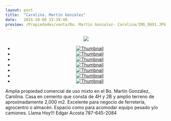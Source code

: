 ```yaml
---
layout: post
title:  "Carolina, Martin Gonzalez"
date:   2015-10-08 15:39:40
preview: /Propiedades/venta/Bo. Martin Gonzalez- Carolina/IMG_0691.JPG
---
```


<center>
	<div class="mainImg">
		<img src="/Edweb/Propiedades/venta/Bo. Martin Gonzalez- Carolina/IMG_0691.JPG" class="custom">
	</div>
	<ul class="thumbnails">
	  <li>
	    <a href="/Edweb/Propiedades/venta/Bo. Martin Gonzalez- Carolina/IMG_0691.JPG">
	      <img class="tumbnails" src="/Edweb/Propiedades/venta/Bo. Martin Gonzalez- Carolina/IMG_0691.JPG" alt="Thumbnail">
	    </a>
	  </li>
	  <li>
	    <a href="/Edweb/Propiedades/venta/Bo. Martin Gonzalez- Carolina/IMG_0692.JPG">
	      <img class="tumbnails" src="/Edweb/Propiedades/venta/Bo. Martin Gonzalez- Carolina/IMG_0692.JPG" alt="Thumbnail">
	    </a>
	  </li>
	  <li>
	    <a href="/Edweb/Propiedades/venta/Bo. Martin Gonzalez- Carolina/IMG_0693.JPG">
	      <img class="tumbnails" src="/Edweb/Propiedades/venta/Bo. Martin Gonzalez- Carolina/IMG_0693.JPG" alt="Thumbnail">
	    </a>
	  </li>
	  <li>
	    <a href="/Edweb/Propiedades/venta/Bo. Martin Gonzalez- Carolina/IMG_0694.JPG">
	      <img class="tumbnails" src="/Edweb/Propiedades/venta/Bo. Martin Gonzalez- Carolina/IMG_0694.JPG" alt="Thumbnail">
	    </a>
	  </li>
	  <li>
	    <a href="/Edweb/Propiedades/venta/Bo. Martin Gonzalez- Carolina/IMG_0695.JPG">
	      <img class="tumbnails" src="/Edweb/Propiedades/venta/Bo. Martin Gonzalez- Carolina/IMG_0695.JPG" alt="Thumbnail">
	    </a>
	  </li>
	  <li>
	    <a href="/Edweb/Propiedades/venta/Bo. Martin Gonzalez- Carolina/IMG_0696.JPG">
	      <img class="tumbnails" src="/Edweb/Propiedades/venta/Bo. Martin Gonzalez- Carolina/IMG_0696.JPG" alt="Thumbnail">
	    </a>
	  </li>
	  <li>
	    <a href="/Edweb/Propiedades/venta/Bo. Martin Gonzalez- Carolina/IMG_0697.JPG">
	      <img class="tumbnails" src="/Edweb/Propiedades/venta/Bo. Martin Gonzalez- Carolina/IMG_0697.JPG" alt="Thumbnail">
	    </a>
	  </li>
	</ul>
	<script src="https://ajax.googleapis.com/ajax/libs/jquery/1.9.1/jquery.min.js"></script>
	<script type="text/javascript" src="/Edweb/js/jquery.simpleGal.js"></script>
	<script>
	  $(document).ready(function () {
	    $('.thumbnails').simpleGal({
	      mainImage: '.custom'
	    });
	  });
	</script>
</center>

Amplia propiedad comercial de uso mixto en el Bo. Martín González, Carolina. Casa en cemento que consta de 4H y 2B y amplio terreno de aproximadamente 2,000 m2. Excelente para negocio de ferretería, agrocentro o almacén. Espacio como para acomodar equipo pesado y/o camiones. Llama Hoy!!! Edgar Acosta 787-645-2084 
